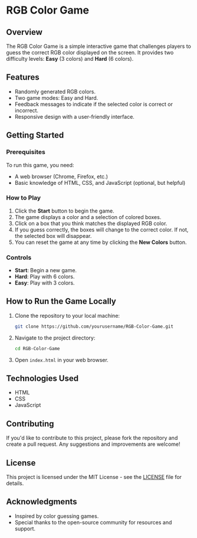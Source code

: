 # RGB Color Game

## Overview

The RGB Color Game is a simple interactive game that challenges players to guess the correct RGB color displayed on the screen. It provides two difficulty levels: **Easy** (3 colors) and **Hard** (6 colors). 

## Features

- Randomly generated RGB colors.
- Two game modes: Easy and Hard.
- Feedback messages to indicate if the selected color is correct or incorrect.
- Responsive design with a user-friendly interface.

## Getting Started

### Prerequisites

To run this game, you need:

- A web browser (Chrome, Firefox, etc.)
- Basic knowledge of HTML, CSS, and JavaScript (optional, but helpful)

### How to Play

1. Click the **Start** button to begin the game.
2. The game displays a color and a selection of colored boxes.
3. Click on a box that you think matches the displayed RGB color.
4. If you guess correctly, the boxes will change to the correct color. If not, the selected box will disappear.
5. You can reset the game at any time by clicking the **New Colors** button.

### Controls

- **Start**: Begin a new game.
- **Hard**: Play with 6 colors.
- **Easy**: Play with 3 colors.

## How to Run the Game Locally

1. Clone the repository to your local machine:
    ```bash
    git clone https://github.com/yourusername/RGB-Color-Game.git
    ```
2. Navigate to the project directory:
    ```bash
    cd RGB-Color-Game
    ```
3. Open `index.html` in your web browser.

## Technologies Used

- HTML
- CSS
- JavaScript

## Contributing

If you'd like to contribute to this project, please fork the repository and create a pull request. Any suggestions and improvements are welcome!

## License

This project is licensed under the MIT License - see the [LICENSE](LICENSE) file for details.

## Acknowledgments

- Inspired by color guessing games.
- Special thanks to the open-source community for resources and support.

